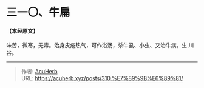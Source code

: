 # 三一〇、牛扁


#### 【本经原文】
味苦，微寒，无毒。治身皮疮热气，可作浴汤，杀牛虱、小虫、又治牛病。生
川谷。

---

> 作者: [AcuHerb](https://acuherb.xyz)  
> URL: https://acuherb.xyz/posts/310.%E7%89%9B%E6%89%81/  


